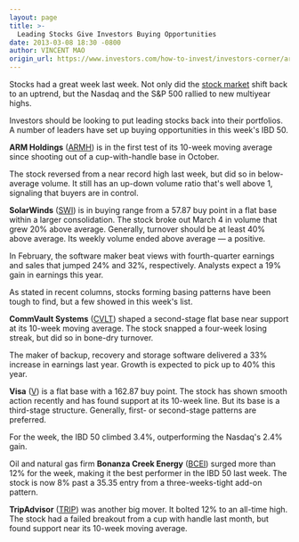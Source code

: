 ```yaml
---
layout: page
title: >-
  Leading Stocks Give Investors Buying Opportunities
date: 2013-03-08 18:30 -0800
author: VINCENT MAO
origin_url: https://www.investors.com/how-to-invest/investors-corner/arm-holdings-stock-tests-support-line
---
```





Stocks had a great week last week. Not only did the [stock market](https://www.investors.com/stock-market-today) shift back to an uptrend, but the Nasdaq and the S&P 500 rallied to new multiyear highs.


Investors should be looking to put leading stocks back into their portfolios. A number of leaders have set up buying opportunities in this week's IBD 50.


**ARM Holdings** ([ARMH](https://research.investors.com/quote.aspx?symbol=ARMH)) is in the first test of its 10-week moving average since shooting out of a cup-with-handle base in October.


The stock reversed from a near record high last week, but did so in below-average volume. It still has an up-down volume ratio that's well above 1, signaling that buyers are in control.


**SolarWinds** ([SWI](https://research.investors.com/quote.aspx?symbol=SWI)) is in buying range from a 57.87 buy point in a flat base within a larger consolidation. The stock broke out March 4 in volume that grew 20% above average. Generally, turnover should be at least 40% above average. Its weekly volume ended above average — a positive.


In February, the software maker beat views with fourth-quarter earnings and sales that jumped 24% and 32%, respectively. Analysts expect a 19% gain in earnings this year.


As stated in recent columns, stocks forming basing patterns have been tough to find, but a few showed in this week's list.


**CommVault Systems** ([CVLT](https://research.investors.com/quote.aspx?symbol=CVLT)) shaped a second-stage flat base near support at its 10-week moving average. The stock snapped a four-week losing streak, but did so in bone-dry turnover.


The maker of backup, recovery and storage software delivered a 33% increase in earnings last year. Growth is expected to pick up to 40% this year.


**Visa** ([V](https://research.investors.com/quote.aspx?symbol=V)) is a flat base with a 162.87 buy point. The stock has shown smooth action recently and has found support at its 10-week line. But its base is a third-stage structure. Generally, first- or second-stage patterns are preferred.


For the week, the IBD 50 climbed 3.4%, outperforming the Nasdaq's 2.4% gain.


Oil and natural gas firm **Bonanza Creek Energy** ([BCEI](https://research.investors.com/quote.aspx?symbol=BCEI)) surged more than 12% for the week, making it the best performer in the IBD 50 last week. The stock is now 8% past a 35.35 entry from a three-weeks-tight add-on pattern.


**TripAdvisor** ([TRIP](https://research.investors.com/quote.aspx?symbol=TRIP)) was another big mover. It bolted 12% to an all-time high. The stock had a failed breakout from a cup with handle last month, but found support near its 10-week moving average.




